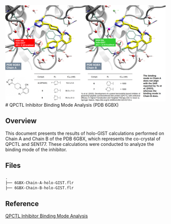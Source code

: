 <img src="https://github.com/gkxiao/waters/blob/main/PDB-6GBX/Chain-A-and-B-holo-GIST-Results.png">
# QPCTL Inhibitor Binding Mode Analysis (PDB 6GBX)

## Overview

This document presents the results of holo-GIST calculations performed on Chain A and Chain B of the PDB 6GBX, which represents the co-crystal of QPCTL and SEN177.  These calculations were conducted to analyze the binding mode of the inhibitor.

## Files
```
.
├── 6GBX-Chain-A-holo-GIST.flr
├── 6GBX-Chain-B-holo-GIST.flr
```
## Reference

[QPCTL Inhibitor Binding Mode Analysis](http://blog.molcalx.com.cn/2024/02/04/qpctl-inhibitor.html#holo-gist)
